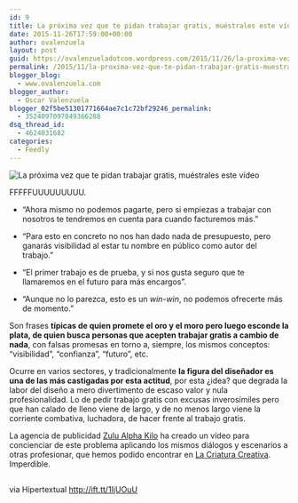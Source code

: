 ```yaml
---
id: 9
title: La próxima vez que te pidan trabajar gratis, muéstrales este vídeo
date: 2015-11-26T17:59:00+00:00
author: ovalenzuela
layout: post
guid: https://ovalenzueladotcom.wordpress.com/2015/11/26/la-proxima-vez-que-te-pidan-trabajar-gratis-muestrales-este-video
permalink: /2015/11/la-proxima-vez-que-te-pidan-trabajar-gratis-muestrales-este-video.html
blogger_blog:
  - www.ovalenzuela.com
blogger_author:
  - Oscar Valenzuela
blogger_02f5be51301771664ae7c1c72bf29246_permalink:
  - 3524097097049366288
dsq_thread_id:
  - 4624031682
categories:
  - Feedly
---
```


![La próxima vez que te pidan trabajar gratis, muéstrales este vídeo](http://ift.tt/1lMnLuJ) 

FFFFFUUUUUUUUU.

  * &#8220;Ahora mismo no podemos pagarte, pero si empiezas a trabajar con nosotros te tendremos en cuenta para cuando facturemos más.&#8221;

  * &#8220;Para esto en concreto no nos han dado nada de presupuesto, pero ganarás visibilidad al estar tu nombre en público como autor del trabajo.&#8221;

  * &#8220;El primer trabajo es de prueba, y si nos gusta seguro que te llamaremos en el futuro para más encargos&#8221;.

  * &#8220;Aunque no lo parezca, esto es un _win-win_, no podemos ofrecerte más de momento.&#8221;

Son frases **típicas de quien promete el oro y el moro pero luego esconde la plata, de quien busca personas que acepten trabajar gratis a cambio de nada**, con falsas promesas en torno a, siempre, los mismos conceptos: &#8220;visibilidad&#8221;, &#8220;confianza&#8221;, &#8220;futuro&#8221;, etc.

Ocurre en varios sectores, y tradicionalmente **la figura del diseñador es una de las más castigadas por esta actitud**, por esta ¿idea? que degrada la labor del diseño a mero divertimento de escaso valor y nula profesionalidad. Lo de pedir trabajo gratis con excusas inverosímiles pero que han calado de lleno viene de largo, y de no menos largo viene la corriente combativa, luchadora, de hacer frente al trabajo gratis.

La agencia de publicidad [Zulu Alpha Kilo](http://ift.tt/1gKNEG5) ha creado un vídeo para concienciar de este problema aplicando los mismos diálogos y escenarios a otras profesionar, que hemos podido encontrar en [La Criatura Creativa](http://ift.tt/1T6ohht). Imperdible.

<img height="1" alt="" width="1" src="http://ift.tt/1lMnNTg" />

via Hipertextual http://ift.tt/1IjUOuU
